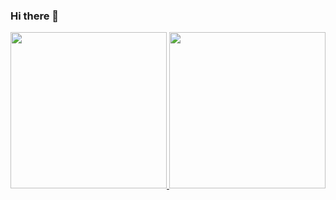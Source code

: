 ### Hi there 👋
 <div>
  <a href="https://github.com/vinicgs">
  <img height="250em" src="https://github-readme-stats.vercel.app/api?username=vinicgs&show_icons=true&theme=gotham&include_all_commits=true&count_private=true"/>
  <img height="250em" src="https://github-readme-stats.vercel.app/api/top-langs/?username=vinicgs&langs_count=5&theme=gotham"/>
</div>
  
  
<!--
Here are some ideas to get you started:

- 🔭 I’m currently working on ... RecodePro 2021
- 🌱 I’m currently learning ... Java, Javascript
- 👯 I’m looking to collaborate on ... 
- 🤔 I’m looking for help with ...
- 💬 Ask me about ... 
- 📫 How to reach me: ...
- 😄 Pronouns: ...
- ⚡ Fun fact: ...
-->
